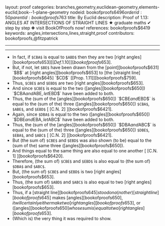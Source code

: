 layout: proof
categories: branches,geometry,euclidean-geometry,elements-euclid,book--1-plane-geometry
nodeid: bookofproofs$6496
orderid: 50
parentid: bookofproofs$763
title: By Euclid
description:  Proof of 1.13: ANGLES AT INTERSECTIONS OF STRAIGHT LINES &#9733; graduate maths &#10004; step by step &#10010; visit BookOfProofs now!
references: bookofproofs$6419
keywords: angles,intersections,lines,straight,proof
contributors: bookofproofs,@fitzpatrick

---


---



* In fact, if `$CBA$` is equal to `$ABD$` then they are two [right angles][bookofproofs$653] [ [Def. 1.10] ][bookofproofs$653].
* But, if not, let `$BE$` have been drawn from the [point][bookofproofs$631] `$B$` at [right angles][bookofproofs$653] to [the [straight line][bookofproofs$645] `$CD$` [[Prop. 1.11]][bookofproofs$759].
* Thus, `$CBE$` and `$EBD$` are two [right angles][bookofproofs$653].
* And since `$CBE$` is equal to the two ([angles][bookofproofs$650]) `$CBA$` and `$ABE$`, let `$EBD$` have been added to both.
* Thus, the (sum of the [angles][bookofproofs$650]) `$CBE$` and `$EBD$` is equal to the (sum of the) three ([angles][bookofproofs$650]) `$CBA$`, `$ABE$`, and `$EBD$` [ [C.N. 2] ][bookofproofs$6421].
* Again, since `$DBA$` is equal to the two ([angles][bookofproofs$650]) `$DBE$` and `$EBA$`, let `$ABC$` have been added to both.
* Thus, the (sum of the [angles][bookofproofs$650]) `$DBA$` and `$ABC$` is equal to the (sum of the) three ([angles][bookofproofs$650]) `$DBE$`, `$EBA$`, and `$ABC$` [ [C.N. 2] ][bookofproofs$6421].
* But (the sum of) `$CBE$` and `$EBD$` was also shown (to be) equal to the (sum of the) same three ([angles][bookofproofs$650]).
* And things equal to the same thing are also equal to one another [ [C.N. 1] ][bookofproofs$6420].
* Therefore, (the sum of) `$CBE$` and `$EBD$` is also equal to (the sum of) `$DBA$` and `$ABC$`.
* But, (the sum of) `$CBE$` and `$EBD$` is two [right angles][bookofproofs$653].
* Thus, (the sum of) `$ABD$` and `$ABC$` is also equal to two [right angles][bookofproofs$653].
* Thus, if a [straight line][bookofproofs$645] stood on a(nother) [straight line][bookofproofs$645] makes [angles][bookofproofs$650], it will certainly either make two [right angles][bookofproofs$653], or ([angles][bookofproofs$650] whose sum is) equal to two [right angles][bookofproofs$653].
* (Which is) the very thing it was required to show.
